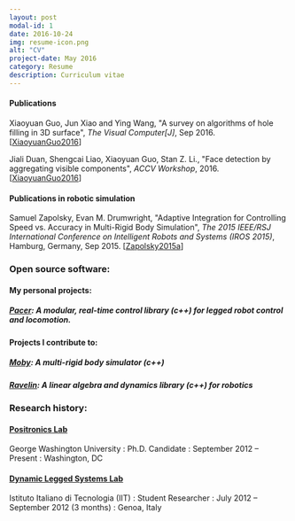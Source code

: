 ```yaml
---
layout: post
modal-id: 1
date: 2016-10-24
img: resume-icon.png
alt: "CV"
project-date: May 2016
category: Resume
description: Curriculum vitae
---
```


#### Publications

Xiaoyuan Guo, Jun Xiao and  Ying Wang, "A survey on algorithms of hole filling  in 3D surface", <i>The Visual Computer[J]</i>, Sep 2016. [<a href="http://github.com/davidsonic/website/tree/gh-pages/A Survey on Algorithms of Hole Filling in 3D Surface Reconstruction.pdf">XiaoyuanGuo2016</a>]

Jiali Duan, Shengcai Liao, Xiaoyuan Guo, Stan Z. Li., "Face detection by aggregating visible components", <i>ACCV Workshop</i>, 2016. [<a href="http://github.com/davidsonic/website/tree/gh-pages/inverse-dynamics.pdf">XiaoyuanGuo2016</a>]

#### Publications in robotic simulation 

Samuel Zapolsky, Evan M. Drumwright, "Adaptive Integration for Controlling Speed vs. Accuracy in Multi-Rigid Body Simulation", <i>The 2015 IEEE/RSJ International Conference on Intelligent Robots and Systems (IROS 2015)</i>, Hamburg, Germany, Sep 2015. [<a href="http://robotics.gwu.edu/positronics/wp-content/uploads/2014/08/IROS2015-Zapolsky.pdf">Zapolsky2015a</a>]

### Open source software:

#### My personal projects:

##### <a href="https://github.com/PositronicsLab/Pacer" target="_blank">Pacer</a>: A modular, real-time control library (c++) for legged robot control and locomotion.

#### Projects I contribute to:

##### <a href="http://positronicslab.github.io/Moby/" target="_blank">Moby</a>: A multi-rigid body simulator (c++)

##### <a href="https://github.com/PositronicsLab/Ravelin" target="_blank">Ravelin</a>: A linear algebra and dynamics library (c++) for robotics

### Research history:

#### <a href="https://github.com/PositronicsLab/Ravelin" target="_blank">Positronics Lab</a>
George Washington University
: Ph.D. Candidate
: September 2012 – Present
: Washington, DC



#### <a href="http://www.iit.it/en/advr-labs/dynamic-legged-systems.html" target="_blank">Dynamic Legged Systems Lab</a>
Istituto Italiano di Tecnologia (IIT)
: Student Researcher
: July 2012 – September 2012 (3 months)
: Genoa, Italy


